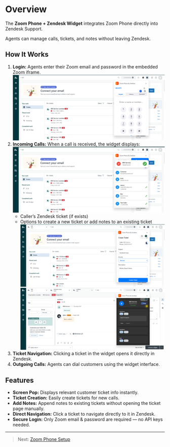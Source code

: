 # Overview

The **Zoom Phone + Zendesk Widget** integrates Zoom Phone directly into Zendesk Support.  

Agents can manage calls, tickets, and notes without leaving Zendesk.

## How It Works

1. **Login:** Agents enter their Zoom email and password in the embedded Zoom iframe.  
![Zoom Login](../assets/images/zoom-login.png)
2. **Incoming Calls:** When a call is received, the widget displays:
![Incoming Call](../assets/images/incoming-call.png)
   - Caller’s Zendesk ticket (if exists)  
   - Options to create a new ticket or add notes to an existing ticket  
![Create Ticket](../assets/images/create-ticket.png)  
![Add Note](../assets/images/add-note.png)
3. **Ticket Navigation:** Clicking a ticket in the widget opens it directly in Zendesk.  
4. **Outgoing Calls:** Agents can dial customers using the widget interface.  

## Features

- **Screen Pop:** Displays relevant customer ticket info instantly.  
- **Ticket Creation:** Easily create tickets for new calls.  
- **Add Notes:** Append notes to existing tickets without opening the ticket page manually.  
- **Direct Navigation:** Click a ticket to navigate directly to it in Zendesk.  
- **Secure Login:** Only Zoom email & password are required — no API keys needed.  

---

> Next: [Zoom Phone Setup](../zoomphone/setup.md)
